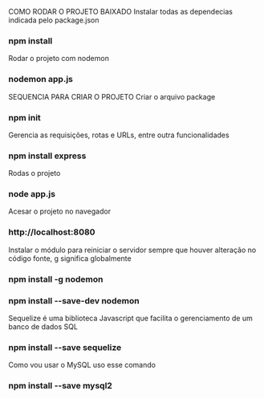 COMO RODAR O PROJETO BAIXADO
Instalar todas as dependecias indicada pelo package.json
### npm install



Rodar o projeto com nodemon
### nodemon app.js



SEQUENCIA PARA CRIAR O PROJETO
Criar o arquivo package
### npm init


Gerencia as requisições, rotas e URLs, entre outra funcionalidades
### npm install express


Rodas o projeto
### node app.js


Acesar o projeto no navegador
### http://localhost:8080


Instalar o módulo para reiniciar o servidor sempre que houver alteração no código
fonte, g significa globalmente
### npm install -g nodemon
### npm install --save-dev nodemon


Sequelize é uma biblioteca Javascript que facilita o gerenciamento de um banco 
de dados SQL
### npm install --save sequelize



Como vou usar o MySQL uso esse comando
### npm install --save mysql2